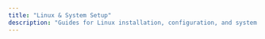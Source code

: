 ```yaml
---
title: "Linux & System Setup"
description: "Guides for Linux installation, configuration, and system setup across different distributions"
---
```

